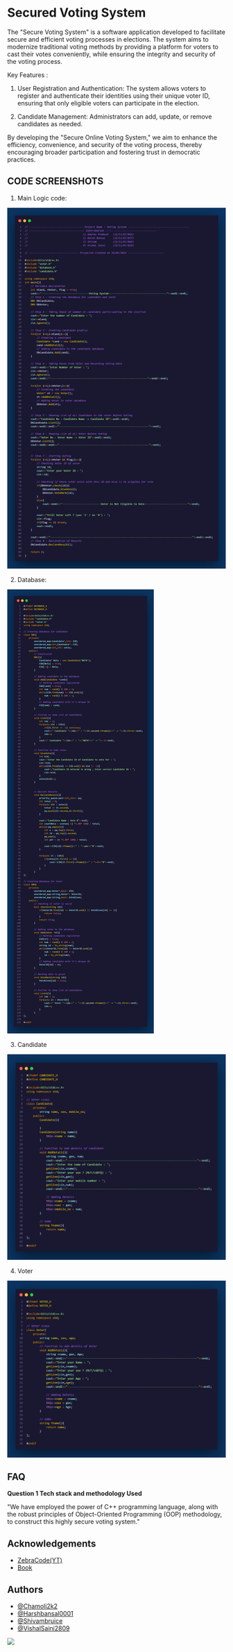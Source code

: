 
# Secured Voting System
The "Secure Voting System" is a software application developed to facilitate secure and efficient voting processes in elections. The system aims to modernize traditional voting methods by providing a platform for voters to cast their votes conveniently, while ensuring the integrity and security of the voting process.


Key Features :

1) User Registration and Authentication: The system allows voters to register and authenticate their identities using their unique voter ID, ensuring that only eligible voters can participate in the election.

2) Candidate Management: Administrators can add, update, or remove candidates as needed.

By developing the "Secure Online Voting System," we aim to enhance the efficiency, convenience, and security of the voting process, thereby encouraging broader participation and fostering trust in democratic practices.
<br>
## CODE SCREENSHOTS

1) Main Logic code: 

![App Screenshot](images/main.png)

2) Database:

![App Screenshot](images/databasepng.png)

3) Candidate

![App Screenshot](images/candidatepng.png)

4) Voter

![App Screenshot](images/voterpng.png)


## FAQ

**Question 1 Tech stack and methodology Used**

"We have employed the power of C++ programming language, along with the robust principles of Object-Oriented Programming (OOP) methodology, to construct this highly secure voting system."



## Acknowledgements

 - [ZebraCode(YT)](https://www.youtube.com/watch?v=aq-eYnsCoP0&ab_channel=ZebraCode)
 - [Book](http://sriyncollege.org/wp-content/uploads/2021/08/ELECTRONIC-VOTING-MACHINE-DOCUMENTATION.pdf)


## Authors

- [@Chamoli2k2](https://github.com/Chamoli2k2)
- [@Harshbansal0001](https://www.github.com/Harshbansal0001)
- [@Shivambruice](https://www.github.com/Shivambruice)
- [@VishalSaini2809](https://www.github.com/VishalSaini28)

<a href="https://github.com/Chamoli2k2/Secured-Voting-System/graphs/contributors">
  <img src="https://contrib.rocks/image?repo=Chamoli2k2/Secured-Voting-System" />
</a>
